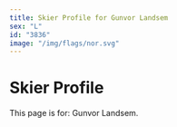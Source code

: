 ```yaml
---
title: Skier Profile for Gunvor Landsem
sex: "L"
id: "3836"
image: "/img/flags/nor.svg" 
---
```


# Skier Profile

This page is for: Gunvor Landsem.
    